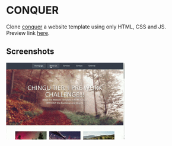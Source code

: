 # CONQUER

Clone [conquer](http://www.templatemo.com/tm-476-conquer) a website template using only HTML, CSS and JS.<br/>
Preview link [here](https://toukoms.github.io/soloproject-tier1-website-template/).

## Screenshots

![App Screenshot](./assets/Tier1_Website_Template.gif)
